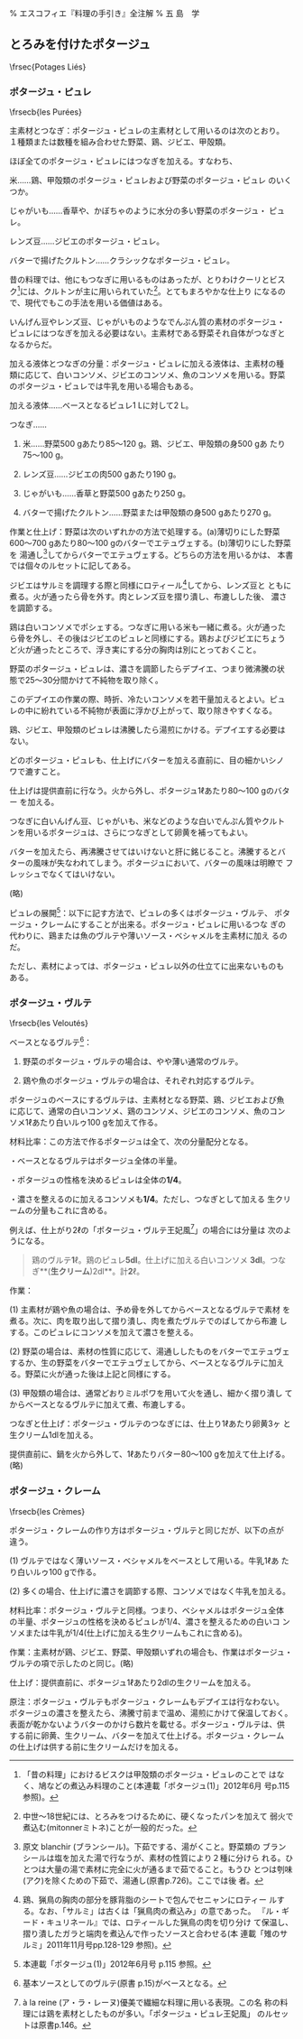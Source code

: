 % エスコフィエ『料理の手引き』全注解
% 五 島　学


[](原稿下準備20180414五島、連載からコピー)
[](訳と注釈)
[](未、原文対照チェック)
[](未、日本語表現校正)
[](未、その他修正)
[](未、原稿最終校正)




## とろみを付けたポタージュ

\frsec{Potages Liés}

### ポタージュ・ピュレ

\frsecb{les Purées}

主素材とつなぎ：ポタージュ・ピュレの主素材として用いるのは次のとおり。
１種類または数種を組み合わせた野菜、鶏、ジビエ、甲殻類。

ほぼ全てのポタージュ・ピュレにはつなぎを加える。すなわち、

米……鶏、甲殻類のポタージュ・ピュレおよび野菜のポタージュ・ピュレ
のいくつか。

じゃがいも……香草や、かぼちゃのように水分の多い野菜のポタージュ・
ピュレ。

レンズ豆……ジビエのポタージュ・ピュレ。

バターで揚げたクルトン……クラシックなポタージュ・ピュレ。

昔の料理では、他にもつなぎに用いるものはあったが、とりわけクーリとビス
ク[^1]には、クルトンが主に用いられていた[^2]。とてもまろやかな仕上り
になるので、現代でもこの手法を用いる価値はある。

いんげん豆やレンズ豆、じゃがいものようなでんぷん質の素材のポタージュ・
ピュレにはつなぎを加える必要はない。主素材である野菜それ自体がつなぎと
なるからだ。

加える液体とつなぎの分量：ポタージュ・ピュレに加える液体は、主素材の種
類に応じて、白いコンソメ、ジビエのコンソメ、魚のコンソメを用いる。野菜
のポタージュ・ピュレでは牛乳を用いる場合もある。

加える液体……ベースとなるピュレ1 Lに対して2 L。

つなぎ……

1.  米……野菜500 gあたり85〜120 g。鶏、ジビエ、甲殻類の身500 gあ
    たり75〜100 g。

2.  レンズ豆……ジビエの肉500 gあたり190 g。

3.  じゃがいも……香草と野菜500 gあたり250 g。

4.  バターで揚げたクルトン……野菜または甲殻類の身500 gあたり270 g。

作業と仕上げ：野菜は次のいずれかの方法で処理する。(a)薄切りにした野菜
600〜700 gあたり80〜100 gのバターでエテュヴェする。(b)薄切りにした野菜を
湯通し[^3]してからバターでエテュヴェする。どちらの方法を用いるかは、
本書では個々のルセットに記してある。

ジビエはサルミを調理する際と同様にロティール[^4]してから、レンズ豆と
ともに煮る。火が通ったら骨を外す。肉とレンズ豆を摺り潰し、布漉しした後、
濃さを調節する。

鶏は白いコンソメでポシェする。つなぎに用いる米も一緒に煮る。火が通った
ら骨を外し、その後はジビエのピュレと同様にする。鶏およびジビエにちょう
ど火が通ったところで、浮き実にする分の胸肉は別にとっておくこと。

野菜のポタージュ・ピュレは、濃さを調節したらデプイエ、つまり微沸騰の状
態で25〜30分間かけて不純物を取り除く。

このデプイエの作業の際、時折、冷たいコンソメを若干量加えるとよい。ピュ
レの中に紛れている不純物が表面に浮かび上がって、取り除きやすくなる。

鶏、ジビエ、甲殻類のピュレは沸騰したら湯煎にかける。デプイエする必要は
ない。

どのポタージュ・ピュレも、仕上げにバターを加える直前に、目の細かいシノ
ワで漉すこと。

仕上げは提供直前に行なう。火から外し、ポタージュ1ℓあたり80〜100 gのバター
を加える。

つなぎに白いんげん豆、じゃがいも、米などのような白いでんぷん質やクルト
ンを用いるポタージュは、さらにつなぎとして卵黄を補ってもよい。

バターを加えたら、再沸騰させてはいけないと肝に銘じること。沸騰するとバ
ターの風味が失なわれてしまう。ポタージュにおいて、バターの風味は明瞭で
フレッシュでなくてはいけない。

(略)

ピュレの展開[^5]：以下に記す方法で、ピュレの多くはポタージュ・ヴルテ、
ポタージュ・クレームにすることが出来る。ポタージュ・ピュレに用いるつな
ぎの代わりに、鶏または魚のヴルテや薄いソース・ベシャメルを主素材に加え
るのだ。

ただし、素材によっては、ポタージュ・ピュレ以外の仕立てに出来ないものも
ある。

### ポタージュ・ヴルテ

\frsecb{les Veloutés}

ベースとなるヴルテ[^6]：

1.  野菜のポタージュ・ヴルテの場合は、やや薄い通常のヴルテ。

2.  鶏や魚のポタージュ・ヴルテの場合は、それぞれ対応するヴルテ。

ポタージュのベースにするヴルテは、主素材となる野菜、鶏、ジビエおよび魚
に応じて、通常の白いコンソメ、鶏のコンソメ、ジビエのコンソメ、魚のコン
ソメ1ℓあたり白いルゥ100 gを加えて作る。

材料比率：この方法で作るポタージュは全て、次の分量配分となる。

・ベースとなるヴルテはポタージュ全体の半量。

・ポタージュの性格を決めるピュレは全体の**1/4**。

・濃さを整えるのに加えるコンソメも**1/4**。ただし、つなぎとして加える
生クリームの分量もこれに含める。

例えば、仕上がり2ℓの「ポタージュ・ヴルテ王妃風[^7]」の場合には分量は
次のようになる。

> 鶏のヴルテ**1**ℓ。鶏のピュレ**5dl**。仕上げに加える白いコンソメ
> **3dl**。つなぎ**(**生クリーム**)2dl**。計**2**ℓ。

作業：

(1) 主素材が鶏や魚の場合は、予め骨を外してからベースとなるヴルテで素材
を煮る。次に、肉を取り出して摺り潰し、肉を煮たヴルテでのばしてから布漉
しする。このピュレにコンソメを加えて濃さを整える。

(2) 野菜の場合は、素材の性質に応じて、湯通ししたものをバターでエテュヴェ
するか、生の野菜をバターでエテュヴェしてから、ベースとなるヴルテに加え
る。野菜に火が通った後は上記と同様にする。

(3) 甲殻類の場合は、通常どおりミルポワを用いて火を通し、細かく摺り潰し
てからベースとなるヴルテに加えて煮、布漉しする。

つなぎと仕上げ：ポタージュ・ヴルテのつなぎには、仕上り1ℓあたり卵黄3ヶ
と生クリーム1dlを加える。

提供直前に、鍋を火から外して、1ℓあたりバター80〜100 gを加えて仕上げる。
(略)

### ポタージュ・クレーム

\frsecb{les Crèmes}

ポタージュ・クレームの作り方はポタージュ・ヴルテと同じだが、以下の点が
違う。

(1) ヴルテではなく薄いソース・ベシャメルをベースとして用いる。牛乳1ℓあ
たり白いルゥ100 gで作る。

(2) 多くの場合、仕上げに濃さを調節する際、コンソメではなく牛乳を加える。

材料比率：ポタージュ・ヴルテと同様。つまり、ベシャメルはポタージュ全体
の半量、ポタージュの性格を決めるピュレが1/4、濃さを整えるための白いコ
ンソメまたは牛乳が1/4(仕上げに加える生クリームもこれに含める)。

作業：主素材が鶏、ジビエ、野菜、甲殻類いずれの場合も、作業はポタージュ・
ヴルテの項で示したのと同じ。(略)

仕上げ：提供直前に、ポタージュ1ℓあたり2dlの生クリームを加える。

原注：ポタージュ・ヴルテもポタージュ・クレームもデプイエは行なわない。
ポタージュの濃さを整えたら、沸騰寸前まで温め、湯煎にかけて保温しておく。
表面が乾かないようバターのかけら数片を載せる。ポタージュ・ヴルテは、供
する前に卵黄、生クリーム、バターを加えて仕上げる。ポタージュ・クレーム
の仕上げは供する前に生クリームだけを加える。


[^1]: 「昔の料理」におけるビスクは甲殻類のポタージュ・ピュレのことで
    はなく、鳩などの煮込み料理のこと(本連載「ポタージュ(1)」2012年6月
    号p.115 参照)。

[^2]: 中世〜18世紀には、とろみをつけるために、硬くなったパンを加えて
    弱火で煮込む(mitonnerミトネ)ことが一般的だった。

[^3]: 原文 blanchir (ブランシール)。下茹でする、湯がくこと。野菜類の
    ブランシールは塩を加えた湯で行なうが、素材の性質により２種に分けら
    れる。ひとつは大量の湯で素材に完全に火が通るまで茹でること。もうひ
    とつは刳味(アク)を除くための下茹で、湯通し(原書p.726)。ここでは後
    者。

[^4]: 鶏、猟鳥の胸肉の部分を豚背脂のシートで包んでセニャンにロティー
    ルする。なお、「サルミ」は古くは「猟鳥肉の煮込み」の意であった。
    『ル・ギード・キュリネール』では、ロティールした猟鳥の肉を切り分け
    て保温し、摺り潰したガラと端肉を煮込んで作ったソースと合わせる(本
    連載「雉のサルミ」2011年11月号pp.128-129 参照)。

[^5]: 本連載「ポタージュ(1)」2012年6月号 p.115 参照。

[^6]: 基本ソースとしてのヴルテ(原書 p.15)がベースとなる。

[^7]: à la reine (ア・ラ・レーヌ)優美で繊細な料理に用いる表現。この名
    称の料理には鶏を素材としたものが多い。「ポタージュ・ピュレ王妃風」
    のルセットは原書p.146。

